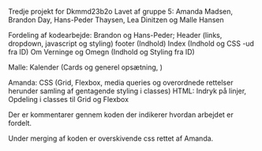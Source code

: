 Tredje projekt for Dkmmd23b2o
Lavet af gruppe 5: 
Amanda Madsen, Brandon Day, Hans-Peder Thaysen, Lea Dinitzen og Malle Hansen

Fordeling af kodearbejde:
Brandon og Hans-Peder;
Header (links, dropdown, javascript og styling) 
footer (Indhold)
Index (Indhold og CSS -ud fra ID) 
Om Verninge og Omegn (Indhold og Styling fra ID)

Malle:
Kalender (Cards og generel opsætning, )

Amanda:
CSS (Grid, Flexbox, media queries og overordnede rettelser herunder samling af gentagende styling i classes) 
HTML: Indryk på linjer, Opdeling i classes til Grid og Flexbox

Der er kommentarer gennem koden der indikerer hvordan arbejdet er fordelt. 

Under merging af koden er overskivende css rettet af Amanda.


